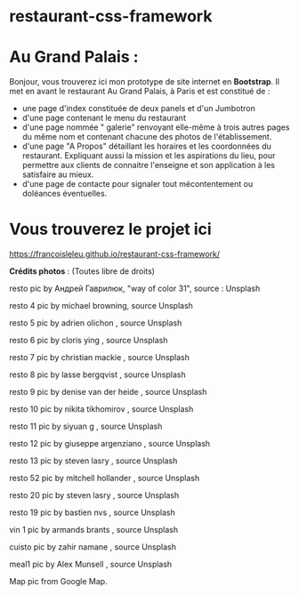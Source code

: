 # restaurant-css-framework

Au Grand Palais :
==================

Bonjour, vous trouverez ici mon prototype de site internet en __Bootstrap__.
Il met en avant le restaurant Au Grand Palais, à Paris et est constitué de :

- une page d'index constituée de deux panels et d'un Jumbotron
- d'une page contenant le menu du restaurant
- d'une page nommée " galerie" renvoyant elle-même à trois autres pages du même nom et contenant chacune des photos de l'établissement.
- d'une page "A Propos" détaillant les horaires et les coordonnées du restaurant. Expliquant aussi la mission et les aspirations du lieu, pour permettre aux clients de connaitre l'enseigne et son application à les satisfaire au mieux.
- d'une page de contacte pour signaler tout mécontentement ou doléances éventuelles.


# Vous trouverez le projet ici

https://francoisleleu.github.io/restaurant-css-framework/


__Crédits photos__ :
(Toutes libre de droits)

resto pic by Андрей Гаврилюк, "way of color 31", source : Unsplash

resto 4 pic by michael browning, source Unsplash

resto 5 pic by adrien olichon  , source Unsplash

resto 6 pic by cloris ying , source Unsplash

resto 7 pic by christian mackie  , source Unsplash

resto 8 pic by  lasse bergqvist , source Unsplash

resto 9 pic by denise van der heide  , source Unsplash

resto 10 pic by nikita tikhomirov , source Unsplash

resto 11 pic by siyuan g , source Unsplash

resto 12 pic by giuseppe argenziano , source Unsplash

resto 13 pic by steven lasry , source Unsplash

resto 52 pic by mitchell hollander , source Unsplash

resto 20 pic by steven lasry , source Unsplash

resto 19 pic by bastien nvs , source Unsplash

vin 1 pic by armands brants , source Unsplash

cuisto pic by zahir namane , source Unsplash

meal1 pic by Alex Munsell , source Unsplash


Map pic from Google Map.

